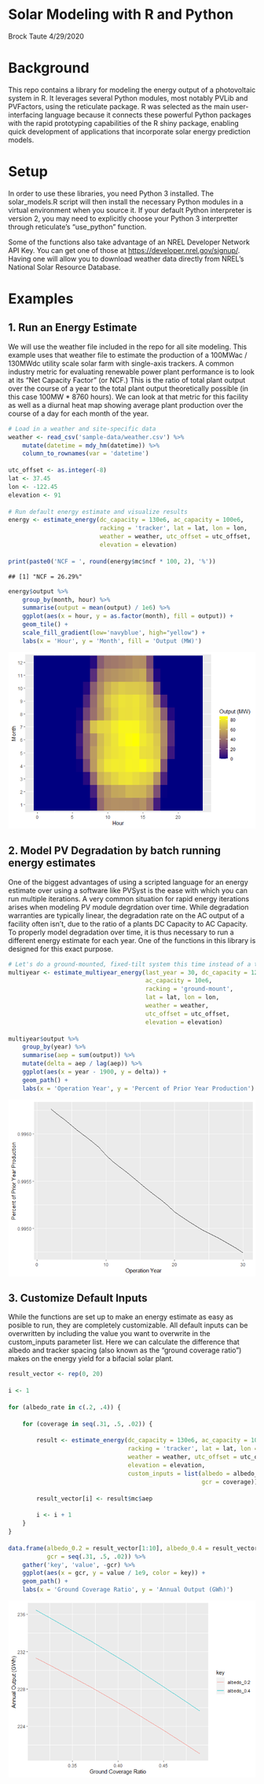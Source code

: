 Solar Modeling with R and Python
================
Brock Taute
4/29/2020

# Background

This repo contains a library for modeling the energy output of a
photovoltaic system in R. It leverages several Python modules, most
notably PVLib and PVFactors, using the reticulate package. R was
selected as the main user-interfacing language because it connects these
powerful Python packages with the rapid prototyping capabilities of the
R shiny package, enabling quick development of applications that
incorporate solar energy prediction models.

# Setup

In order to use these libraries, you need Python 3 installed. The
solar\_models.R script will then install the necessary Python modules in
a virtual environment when you source it. If your default Python
interpreter is version 2, you may need to explicitly choose your Python
3 interpretter through reticulate’s “use\_python” function.

Some of the functions also take advantage of an NREL Developer Network
API Key. You can get one of those at
<https://developer.nrel.gov/signup/>. Having one will allow you to
download weather data directly from NREL’s National Solar Resource
Database.

# Examples

## 1\. Run an Energy Estimate

We will use the weather file included in the repo for all site modeling.
This example uses that weather file to estimate the production of a
100MWac / 130MWdc utility scale solar farm with single-axis trackers. A
common industry metric for evaluating renewable power plant performance
is to look at its “Net Capacity Factor” (or NCF.) This is the ratio of
total plant output over the course of a year to the total plant output
theoretically possible (in this case 100MW \* 8760 hours). We can look
at that metric for this facility as well as a diurnal heat map showing
average plant production over the course of a day for each month of the
year.

``` r
# Load in a weather and site-specific data
weather <- read_csv('sample-data/weather.csv') %>%
    mutate(datetime = mdy_hm(datetime)) %>%
    column_to_rownames(var = 'datetime')

utc_offset <- as.integer(-8)
lat <- 37.45
lon <- -122.45
elevation <- 91

# Run default energy estimate and visualize results
energy <- estimate_energy(dc_capacity = 130e6, ac_capacity = 100e6,
                          racking = 'tracker', lat = lat, lon = lon,
                          weather = weather, utc_offset = utc_offset,
                          elevation = elevation)

print(paste0('NCF = ', round(energy$mc$ncf * 100, 2), '%'))
```

    ## [1] "NCF = 26.29%"

``` r
energy$output %>%
    group_by(month, hour) %>%
    summarise(output = mean(output) / 1e6) %>%
    ggplot(aes(x = hour, y = as.factor(month), fill = output)) +
    geom_tile() +
    scale_fill_gradient(low='navyblue', high="yellow") +
    labs(x = 'Hour', y = 'Month', fill = 'Output (MW)')
```

![](README_files/figure-gfm/example_1_plot-1.png)<!-- -->

## 2\. Model PV Degradation by batch running energy estimates

One of the biggest advantages of using a scripted language for an energy
estimate over using a software like PVSyst is the ease with which you
can run multiple iterations. A very common situation for rapid energy
iterations arises when modeling PV module degrdation over time. While
degradation warranties are typically linear, the degradation rate on the
AC output of a facility often isn’t, due to the ratio of a plants DC
Capacity to AC Capacity. To properly model degradation over time, it is
thus necessary to run a different energy estimate for each year. One of
the functions in this library is designed for this exact
purpose.

``` r
# Let's do a ground-mounted, fixed-tilt system this time instead of a tracker
multiyear <- estimate_multiyear_energy(last_year = 30, dc_capacity = 12e6,
                                       ac_capacity = 10e6,
                                       racking = 'ground-mount',
                                       lat = lat, lon = lon,
                                       weather = weather,
                                       utc_offset = utc_offset,
                                       elevation = elevation)

multiyear$output %>%
    group_by(year) %>%
    summarise(aep = sum(output)) %>%
    mutate(delta = aep / lag(aep)) %>%
    ggplot(aes(x = year - 1900, y = delta)) +
    geom_path() +
    labs(x = 'Operation Year', y = 'Percent of Prior Year Production')
```

![](README_files/figure-gfm/example_2-1.png)<!-- -->

## 3\. Customize Default Inputs

While the functions are set up to make an energy estimate as easy as
posible to run, they are completely customizable. All default inputs can
be overwritten by including the value you want to overwrite in the
custom\_inputs parameter list. Here we can calculate the difference that
albedo and tracker spacing (also known as the “ground coverage ratio”)
makes on the energy yield for a bifacial solar plant.

``` r
result_vector <- rep(0, 20)

i <- 1

for (albedo_rate in c(.2, .4)) {
    
    for (coverage in seq(.31, .5, .02)) {
        
        result <- estimate_energy(dc_capacity = 130e6, ac_capacity = 100e6,
                                  racking = 'tracker', lat = lat, lon = lon,
                                  weather = weather, utc_offset = utc_offset,
                                  elevation = elevation,
                                  custom_inputs = list(albedo = albedo_rate,
                                                       gcr = coverage))
        
        result_vector[i] <- result$mc$aep
        
        i <- i + 1
    }
}

data.frame(albedo_0.2 = result_vector[1:10], albedo_0.4 = result_vector[11:20],
           gcr = seq(.31, .5, .02)) %>%
    gather('key', 'value', -gcr) %>%
    ggplot(aes(x = gcr, y = value / 1e9, color = key)) +
    geom_path() +
    labs(x = 'Ground Coverage Ratio', y = 'Annual Output (GWh)')
```

![](README_files/figure-gfm/example_3-1.png)<!-- -->
